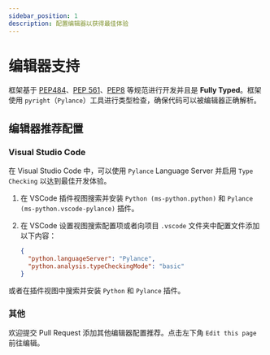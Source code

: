 ```yaml
---
sidebar_position: 1
description: 配置编辑器以获得最佳体验
---
```


# 编辑器支持

框架基于 [PEP484](https://www.python.org/dev/peps/pep-0484/)、[PEP 561](https://www.python.org/dev/peps/pep-0561/)、[PEP8](https://www.python.org/dev/peps/pep-0008/) 等规范进行开发并且是 **Fully Typed**。框架使用 `pyright`（`Pylance`）工具进行类型检查，确保代码可以被编辑器正确解析。

## 编辑器推荐配置

### Visual Studio Code

在 Visual Studio Code 中，可以使用 `Pylance` Language Server 并启用 `Type Checking` 以达到最佳开发体验。

1. 在 VSCode 插件视图搜索并安装 `Python (ms-python.python)` 和 `Pylance (ms-python.vscode-pylance)` 插件。

2. 在 VSCode 设置视图搜索配置项或者向项目 `.vscode` 文件夹中配置文件添加以下内容：

   ```json title=settings.json
   {
     "python.languageServer": "Pylance",
     "python.analysis.typeCheckingMode": "basic"
   }
   ```

或者在插件视图中搜索并安装 `Python` 和 `Pylance` 插件。

### 其他

欢迎提交 Pull Request 添加其他编辑器配置推荐。点击左下角 `Edit this page` 前往编辑。
